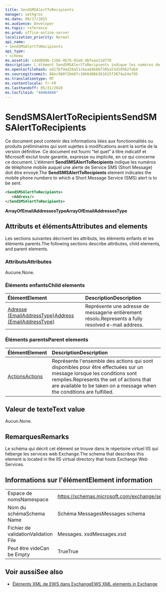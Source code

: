 ```yaml
---
title: SendSMSAlertToRecipients
manager: sethgros
ms.date: 09/17/2015
ms.audience: Developer
ms.topic: reference
ms.prod: office-online-server
localization_priority: Normal
api_name:
- SendSMSAlertToRecipients
api_type:
- schema
ms.assetid: c4dd000b-11b6-4b7b-91e0-dbfeae11d770
description: L'élément SendSMSAlertToRecipients indique les numéros de téléphone mobile auquel une alerte de Service SMS (Short Message) doit être envoyé.
ms.openlocfilehash: ed17bf9ad20a51cbead4b86f385a53d19562fa64
ms.sourcegitcommit: 88ec988f2bb67c1866d06b361615f3674a24e795
ms.translationtype: MT
ms.contentlocale: fr-FR
ms.lasthandoff: 05/31/2020
ms.locfileid: "44464846"
---
```

# <a name="sendsmsalerttorecipients"></a><span data-ttu-id="bbef8-103">SendSMSAlertToRecipients</span><span class="sxs-lookup"><span data-stu-id="bbef8-103">SendSMSAlertToRecipients</span></span>

<span data-ttu-id="bbef8-104">Ce document peut contenir des informations liées aux fonctionnalités ou produits préliminaires qui sont sujettes à modifications avant la sortie de la version définitive. Ce document est fourni "tel quel" à titre indicatif et Microsoft exclut toute garantie, expresse ou implicite, en ce qui concerne ce document. L'élément **SendSMSAlertToRecipients** indique les numéros de téléphone mobile auquel une alerte de Service SMS (Short Message) doit être envoyé.</span><span class="sxs-lookup"><span data-stu-id="bbef8-104">The **SendSMSAlertToRecipients** element indicates the mobile phone numbers to which a Short Message Service (SMS) alert is to be sent.</span></span> 
  
```XML
<SendSMSAlertToRecipients>
   <Address/>
</SendSMSAlertToRecipients>
```

 <span data-ttu-id="bbef8-105">**ArrayOfEmailAddressesType**</span><span class="sxs-lookup"><span data-stu-id="bbef8-105">**ArrayOfEmailAddressesType**</span></span>
## <a name="attributes-and-elements"></a><span data-ttu-id="bbef8-106">Attributs et éléments</span><span class="sxs-lookup"><span data-stu-id="bbef8-106">Attributes and elements</span></span>

<span data-ttu-id="bbef8-107">Les sections suivantes décrivent les attributs, les éléments enfants et les éléments parents.</span><span class="sxs-lookup"><span data-stu-id="bbef8-107">The following sections describe attributes, child elements, and parent elements.</span></span>
  
### <a name="attributes"></a><span data-ttu-id="bbef8-108">Attributs</span><span class="sxs-lookup"><span data-stu-id="bbef8-108">Attributes</span></span>

<span data-ttu-id="bbef8-109">Aucune.</span><span class="sxs-lookup"><span data-stu-id="bbef8-109">None.</span></span>
  
### <a name="child-elements"></a><span data-ttu-id="bbef8-110">Éléments enfants</span><span class="sxs-lookup"><span data-stu-id="bbef8-110">Child elements</span></span>

|<span data-ttu-id="bbef8-111">**Élément**</span><span class="sxs-lookup"><span data-stu-id="bbef8-111">**Element**</span></span>|<span data-ttu-id="bbef8-112">**Description**</span><span class="sxs-lookup"><span data-stu-id="bbef8-112">**Description**</span></span>|
|:-----|:-----|
|[<span data-ttu-id="bbef8-113">Adresse (EmailAddressType)</span><span class="sxs-lookup"><span data-stu-id="bbef8-113">Address (EmailAddressType)</span></span>](address-emailaddresstype.md) <br/> |<span data-ttu-id="bbef8-114">Représente une adresse de messagerie entièrement résolu.</span><span class="sxs-lookup"><span data-stu-id="bbef8-114">Represents a fully resolved e-mail address.</span></span>  <br/> |
   
### <a name="parent-elements"></a><span data-ttu-id="bbef8-115">Éléments parents</span><span class="sxs-lookup"><span data-stu-id="bbef8-115">Parent elements</span></span>

|<span data-ttu-id="bbef8-116">**Élément**</span><span class="sxs-lookup"><span data-stu-id="bbef8-116">**Element**</span></span>|<span data-ttu-id="bbef8-117">**Description**</span><span class="sxs-lookup"><span data-stu-id="bbef8-117">**Description**</span></span>|
|:-----|:-----|
|[<span data-ttu-id="bbef8-118">Actions</span><span class="sxs-lookup"><span data-stu-id="bbef8-118">Actions</span></span>](actions.md) <br/> |<span data-ttu-id="bbef8-119">Représente l'ensemble des actions qui sont disponibles pour être effectuées sur un message lorsque les conditions sont remplies.</span><span class="sxs-lookup"><span data-stu-id="bbef8-119">Represents the set of actions that are available to be taken on a message when the conditions are fulfilled.</span></span>  <br/> |
   
## <a name="text-value"></a><span data-ttu-id="bbef8-120">Valeur de texte</span><span class="sxs-lookup"><span data-stu-id="bbef8-120">Text value</span></span>

<span data-ttu-id="bbef8-121">Aucun.</span><span class="sxs-lookup"><span data-stu-id="bbef8-121">None.</span></span>
  
## <a name="remarks"></a><span data-ttu-id="bbef8-122">Remarques</span><span class="sxs-lookup"><span data-stu-id="bbef8-122">Remarks</span></span>

<span data-ttu-id="bbef8-123">Le schéma qui décrit cet élément se trouve dans le répertoire virtuel IIS qui héberge les services web Exchange.</span><span class="sxs-lookup"><span data-stu-id="bbef8-123">The schema that describes this element is located in the IIS virtual directory that hosts Exchange Web Services.</span></span>
  
## <a name="element-information"></a><span data-ttu-id="bbef8-124">Informations sur l'élément</span><span class="sxs-lookup"><span data-stu-id="bbef8-124">Element information</span></span>

|||
|:-----|:-----|
|<span data-ttu-id="bbef8-125">Espace de noms</span><span class="sxs-lookup"><span data-stu-id="bbef8-125">Namespace</span></span>  <br/> |https://schemas.microsoft.com/exchange/services/2006/messages  <br/> |
|<span data-ttu-id="bbef8-126">Nom du schéma</span><span class="sxs-lookup"><span data-stu-id="bbef8-126">Schema Name</span></span>  <br/> |<span data-ttu-id="bbef8-127">Schéma Messages</span><span class="sxs-lookup"><span data-stu-id="bbef8-127">Messages schema</span></span>  <br/> |
|<span data-ttu-id="bbef8-128">Fichier de validation</span><span class="sxs-lookup"><span data-stu-id="bbef8-128">Validation File</span></span>  <br/> |<span data-ttu-id="bbef8-129">Messages. xsd</span><span class="sxs-lookup"><span data-stu-id="bbef8-129">Messages.xsd</span></span>  <br/> |
|<span data-ttu-id="bbef8-130">Peut être vide</span><span class="sxs-lookup"><span data-stu-id="bbef8-130">Can be Empty</span></span>  <br/> |<span data-ttu-id="bbef8-131">True</span><span class="sxs-lookup"><span data-stu-id="bbef8-131">True</span></span>  <br/> |
   
## <a name="see-also"></a><span data-ttu-id="bbef8-132">Voir aussi</span><span class="sxs-lookup"><span data-stu-id="bbef8-132">See also</span></span>



- [<span data-ttu-id="bbef8-133">Éléments XML de EWS dans Exchange</span><span class="sxs-lookup"><span data-stu-id="bbef8-133">EWS XML elements in Exchange</span></span>](ews-xml-elements-in-exchange.md)

